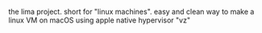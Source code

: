 the lima project. short for "linux machines". easy and clean way to make a linux VM on macOS using apple native hypervisor "vz"